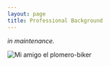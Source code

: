 ```yaml
---
layout: page
title: Professional Background
---
```


*in maintenance.*

![Mi amigo el plomero-biker](./assets/img/LuisGabriel.png)